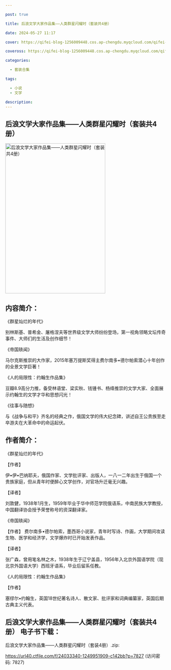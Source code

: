 ```yaml
---

post: true

title: 后浪文学大家作品集——人类群星闪耀时（套装共4册）

date: 2024-05-27 11:17

cover: https://qifei-blog-1256009448.cos.ap-chengdu.myqcloud.com/qifei-blog/6634a1ca0ea9cb140371b426.jpg

coveross: https://qifei-blog-1256009448.cos.ap-chengdu.myqcloud.com/qifei-blog/6634a1ca0ea9cb140371b426.jpg

categories:

  - 套装合集

tags:

  - 小说
  - 文学

description:
---
```


## 后浪文学大家作品集——人类群星闪耀时（套装共4册）
<img alt="后浪文学大家作品集——人类群星闪耀时（套装共4册） " class="aligncenter loading" data-was-processed="true" decoding="async" fetchpriority="high" height="471" src="https://qifei-blog-1256009448.cos.ap-chengdu.myqcloud.com/qifei-blog/6634a1ca0ea9cb140371b426.jpg" style="cursor: zoom-in;" width="314"/>

## 内容简介：

《群星灿烂的年代》<br/>

别林斯基、普希金、屠格涅夫等世界级文学大师纷纷登场，第一视角领略文坛传奇事件、大师们的生活及创作细节！<br/>

《帝国轶闻》<br/>

马尔克斯推崇的大作家，2015年塞万提斯奖得主费尔南多•德尔帕索潜心十年创作的全景文学巨著！<br/>

《人的局限性：约翰生作品集》<br/>

豆瓣8.9高分力推，备受林语堂、梁实秋、钱锺书、杨绛推崇的文学大家、全面展示约翰生的文学才华和思想闪光！<br/>

《往事与随想》<br/>

与《战争与和平》齐名的经典之作，俄国文学的伟大纪念碑，讲述自王公贵族至走卒游夫在大革命中的命运起伏。

## 作者简介：

《群星灿烂的年代》<br/>

【作者】<br/>

伊•伊•巴纳耶夫，俄国作家、文学批评家、出版人，一八一二年出生于俄国一个贵族家庭，但从青年时便醉心文学创作，对官场升迁毫无兴趣。<br/>

【译者】<br/>

刘敦健，1938年1月生，1959年毕业于华中师范学院俄语系，中南民族大学教授，中国翻译协会授予荣誉称号的资深翻译家。<br/>

《帝国轶闻》<br/>

【作者】 费尔南多•德尔帕索，墨西哥小说家，青年时写诗、作画，大学期间攻读生物、医学和经济学，文学爆炸时已开始发表作品。<br/>

【译者】<br/>

张广森，曾用笔名林之木，1938年生于辽宁盖县，1956年入北京外国语学院（现北京外国语大学）西班牙语系，毕业后留系任教。<br/>

《人的局限性：约翰生作品集》<br/>

【作者】<br/>

塞缪尔•约翰生，英国18世纪著名诗人、散文家、批评家和词典编纂家，英国后期古典主义代表。

## 后浪文学大家作品集——人类群星闪耀时（套装共4册） 电子书下载：
后浪文学大家作品集——人类群星闪耀时（套装4册）.zip: 

https://url40.ctfile.com/f/24033340-1249951909-c142bb?p=7827 (访问密码: 7827)
